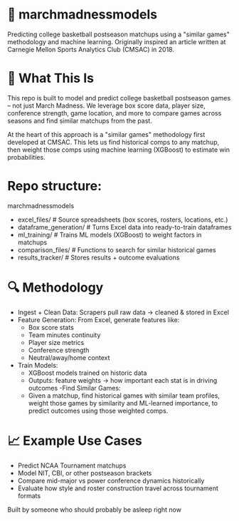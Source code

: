 # 🏀 marchmadnessmodels
Predicting college basketball postseason matchups using a "similar games" methodology and machine learning.
Originally inspired an article written at Carnegie Mellon Sports Analytics Club (CMSAC) in 2018.

# 🧠 What This Is
This repo is built to model and predict college basketball postseason games – not just March Madness. We leverage box score data, player size, conference strength, game location, and more to compare games across seasons and find similar matchups from the past.

At the heart of this approach is a "similar games" methodology first developed at CMSAC. This lets us find historical comps to any matchup, then weight those comps using machine learning (XGBoost) to estimate win probabilities.


# Repo structure:

marchmadnessmodels
- excel_files/            # Source spreadsheets (box scores, rosters, locations, etc.)
- dataframe_generation/   # Turns Excel data into ready-to-train dataframes
- ml_training/            # Trains ML models (XGBoost) to weight factors in matchups
- comparison_files/       # Functions to search for similar historical games
- results_tracker/        # Stores results + outcome evaluations

# 🔍 Methodology
- Ingest + Clean Data: Scrapers pull raw data → cleaned & stored in Excel
- Feature Generation: From Excel, generate features like:
  - Box score stats
  - Team minutes continuity
  - Player size metrics
  - Conference strength
  - Neutral/away/home context
- Train Models:
  - XGBoost models trained on historic data
  - Outputs: feature weights → how important each stat is in driving outcomes
-Find Similar Games:
  - Given a matchup, find historical games with similar team profiles, weight those games by similarity and ML-learned importance, to predict outcomes using those weighted comps.

# 📈 Example Use Cases
- Predict NCAA Tournament matchups
- Model NIT, CBI, or other postseason brackets
- Compare mid-major vs power conference dynamics historically
- Evaluate how style and roster construction travel across tournament formats


Built by someone who should probably be asleep right now



